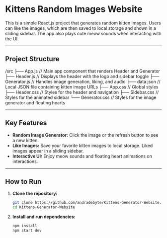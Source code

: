 # Kittens Random Images Website

This is a simple React.js project that generates random kitten images. Users can like the images, which are then saved to local storage and shown in a sliding sidebar. The app also plays cute meow sounds when interacting with the UI.

---

## Project Structure

/src ├── App.js // Main app component that renders Header and Generator ├── Header.js // Displays the header with the logo and sidebar toggle ├── Generator.js // Handles image generation, liking, and audio ├── data.json // Local JSON file containing kitten image URLs ├── App.css // Global styles ├── Header.css // Styles for the header and navigation ├── Sidebar.css // Styles for the animated sidebar └── Generator.css // Styles for the image generator and floating hearts

---

## Key Features

- **Random Image Generator:** Click the image or the refresh button to see a new kitten.
- **Like Images:** Save your favorite kitten images to local storage. Liked images appear in a sliding sidebar.
- **Interactive UI:** Enjoy meow sounds and floating heart animations on interactions.

---

## How to Run

1. **Clone the repository:**
   ```bash
   git clone https://github.com/andradebyte/Kittens-Generator-Website.git
   cd Kittens-Generator-Website
2. **Install and run dependencies:**
   ```bash
   npm install
   npm start dev
